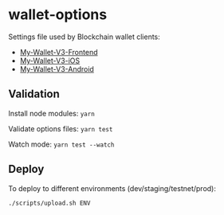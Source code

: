 # wallet-options

Settings file used by Blockchain wallet clients:
 * [My-Wallet-V3-Frontend](https://github.com/blockchain/My-Wallet-V3-Frontend)
 * [My-Wallet-V3-iOS](https://github.com/blockchain/My-Wallet-V3-iOS)
 * [My-Wallet-V3-Android](https://github.com/blockchain/My-Wallet-V3-Android)

## Validation

Install node modules: `yarn`

Validate options files: `yarn test`

Watch mode: `yarn test --watch`

## Deploy

To deploy to different environments (dev/staging/testnet/prod):

    ./scripts/upload.sh ENV

